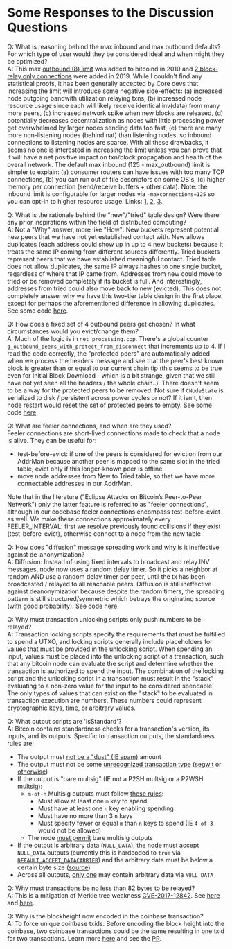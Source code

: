 # Some Responses to the Discussion Questions

Q: What is reasoning behind the max inbound and max outbound defaults? For which type of user would they be considered ideal and when might they be optimized?  
A: This max [outbound (8) limit](https://github.com/bitcoin/bitcoin/commit/94cfec07fd302c9ff9b6a80c47418d4fe56596ae) was added to bitcoind in 2010 and [2 block-relay only connections](https://github.com/bitcoin/bitcoin/pull/15759) were added in 2019. While I couldn't find any statistical proofs, it has been generally accepted by Core devs that increasing the limit will introduce some negative side-effects: (a) increased node outgoing bandwith utilization relaying txns, (b) increased node resource usage since each will likely receive identical inv(data) from many more peers, (c) increased network spike when new blocks are released, (d) potentially decreases decentralization as nodes with little processing power get overwhelmed by larger nodes sending data too fast, (e) there are many more non-listening nodes (behind nat) than listening nodes. so inbound connections to listening nodes are scarce. With all these drawbacks, it seems no one is interested in increasing the limit unless you can prove that it will have a net positive impact on txn/block propagation and health of the overall network. The default max inbound (125 - max_outbound) limit is simpler to explain: (a) consumer routers can have issues with too many TCP connections, (b) you can run out of file descriptors on some OS's, (c) higher memory per connection (send/receive buffers + other data). Note: the inbound limit is configurable for larger nodes via `-maxconnections=125` so you can opt-in to higher resource usage. Links: [1](https://github.com/bitcoin/bitcoin/pull/6014#issuecomment-93185470), [2](https://github.com/bitcoin/bitcoin/issues/9217#issuecomment-262825152), [3](https://github.com/bitcoin/bitcoin/pull/4687#discussion_r17206235).

Q: What is the rationale behind the "new"/"tried" table design? Were there any prior inspirations within the field of distributed computing?  
A: Not a "Why" answer, more like "How": New buckets represent potential new peers that we have not yet established contact with. New allows duplicates (each address could show up in up to 4 new buckets) because it treats the same IP coming from different sources differently. Tried buckets represent peers that we have established meaningful contact. Tried table does not allow duplicates, the same IP always hashes to one single bucket, regardless of where that IP came from. Addresses from new could move to tried or be removed completely if its bucket is full. And interestingly, addresses from tried could also move back to new (evicted). This does not completely answer why we have this two-tier table design in the first place, except for perhaps the aforementioned difference in allowing duplicates. See some code [here](https://github.com/bitcoin/bitcoin/pull/787).

Q: How does a fixed set of 4 outbound peers get chosen? In what circumstances would you evict/change them?  
A: Much of the logic is in `net_processing.cpp`. There's a global counter `g_outbound_peers_with_protect_from_disconnect` that increments up to 4. If I read the code correctly, the "protected peers" are automatically added when we process the headers message and see that the peer's best known block is greater than or equal to our current chain tip (this seems to be true even for Initial Block Download - which is a bit strange, given that we still have not yet seen all the headers / the whole chain..). There doesn't seem to be a way for the protected peers to be removed. Not sure if `CNodeState` is serialized to disk / persistent across power cycles or not? If it isn't, then node restart would reset the set of protected peers to empty. See some code [here](https://github.com/bitcoin/bitcoin/blob/master/src/net_processing.cpp#L1755).

Q: What are feeler connections, and when are they used?  
Feeler connections are short-lived connections made to check that a node is alive. They can be useful for:
  - test-before-evict: if one of the peers is considered for eviction from our AddrMan because another peer is mapped to the same slot in the tried table, evict only if this longer-known peer is offline.
  - move node addresses from New to Tried table, so that we have more connectable addresses in our AddrMan.

Note that in the literature ("Eclipse Attacks on Bitcoin’s Peer-to-Peer Network") only the latter feature is referred to as "feeler connections", although in our codebase feeler connections encompass test-before-evict as well. We make these connections approximately every FEELER_INTERVAL: first we resolve previously found collisions if they exist (test-before-evict), otherwise connect to a node from the new table

Q: How does "diffusion" message spreading work and why is it ineffective against de-anonymization?  
A: Diffusion: Instead of using fixed intervals to broadcast and relay INV messages, node now uses a random delay timer. So it picks a neighbor at random AND use a random delay timer per peer, until the tx has been broadcasted / relayed to all reachable peers. Diffusion is still ineffective against deanonymization because despite the random timers, the spreading pattern is still structured/symmetric which betrays the originating source (with good probability). See code [here](https://github.com/bitcoin/bitcoin/commit/5400ef6bcb9d243b2b21697775aa6491115420f3).

Q: Why must transaction unlocking scripts only push numbers to be relayed?  
A: Transaction locking scripts specify the requirements that must be fulfilled to spend a UTXO, and locking scripts generally include placeholders for values that must be provided in the unlocking script. When spending an input, values must be placed into the unlocking script of a transaction, such that any bitcoin node can evaluate the script and determine whether the transaction is authorized to spend the input. The combination of the locking script and the unlocking script in a transaction must result in the "stack" evaluating to a non-zero value for the input to be considered spendable. The only types of values that can exist on the "stack" to be evaluated in transaction execution are numbers. These numbers could represent cryptographic keys, time, or arbitrary values.

Q: What output scripts are 'IsStandard'?  
A: Bitcoin contains standardness checks for a transaction's version, its inputs, and its outputs. Specific to transaction outputs, the standardness rules are:

- The output must [not be a "dust" (IE spam)](https://github.com/bitcoin/bitcoin/blob/fa0074e2d82928016a43ca408717154a1c70a4db/src/policy/policy.cpp#L126) amount
- The output must not be some [unrecognized transaction type](https://github.com/bitcoin/bitcoin/blob/fa0074e2d82928016a43ca408717154a1c70a4db/src/policy/policy.cpp#L58) ([segwit](https://github.com/bitcoin/bitcoin/blob/fa0074e2d82928016a43ca408717154a1c70a4db/src/script/standard.cpp#L144) or [otherwise](https://github.com/bitcoin/bitcoin/blob/fa0074e2d82928016a43ca408717154a1c70a4db/src/script/standard.cpp#L177))
- If the output is "bare multsig" (IE not a P2SH multsig or a P2WSH multsig):
    - `m-of-n` Multisig outputs must follow [these rules](https://github.com/bitcoin/bitcoin/blob/fa0074e2d82928016a43ca408717154a1c70a4db/src/policy/policy.cpp#L60):
        - Must allow at least one `m` key to spend
        - Must have at least one `n` key enabling spending
        - Must have no more than 3 `n` keys
        - Must specify fewer or equal `m` than `n` keys to spend (IE `4-of-3` would not be allowed)
    - The node [must permit](https://github.com/bitcoin/bitcoin/blob/fa0074e2d82928016a43ca408717154a1c70a4db/src/policy/policy.cpp#L123) bare multisig outputs
- If the output is arbitrary data (`NULL_DATA`), the node must accept `NULL_DATA` outputs (currently this is hardcoded to `true` via [`DEFAULT_ACCEPT_DATACARRIER`](https://github.com/bitcoin/bitcoin/blob/bd6af53e1f8ec9d25cedf0bf36c98b99a8d88774/src/script/standard.h#L15)) and the arbitrary data must be below a certain byte size ([source](https://github.com/bitcoin/bitcoin/blob/fa0074e2d82928016a43ca408717154a1c70a4db/src/policy/policy.cpp#L68))
- Across all outputs, [only one](https://github.com/bitcoin/bitcoin/blob/fa0074e2d82928016a43ca408717154a1c70a4db/src/policy/policy.cpp#L133) may contain arbitrary data via `NULL_DATA`

Q: Why must transactions be no less than 82 bytes to be relayed?  
A: This is a mitigation of Merkle tree weakness [CVE-2017-12842](https://bitcointechweekly.com/front/cve-2017-12842-leaf-node-weakness-trusted-merkle-tree-depth-for-safe-tx-inclusion-proofs-without-a-soft-fork/). See [here](https://github.com/bitcoin/bitcoin/pull/11423) and [here](https://github.com/bitcoin/bitcoin/pull/16885).  

Q: Why is the blockheight now encoded in the coinbase transaction?  
A: To force unique coinbase txids. Before encoding the block height into the coinbase, two coinbase transactions could be the same resulting in one txid for two transactions. Learn more [here](https://learnmeabitcoin.com/glossary/txid#footnote-unique-txids) and see the [PR](https://github.com/bitcoin/bitcoin/pull/1526).
